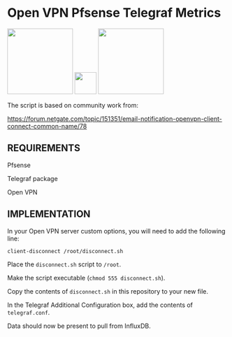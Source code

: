 # Open VPN Pfsense Telegraf Metrics

<img src="https://i.imgur.com/QkrLt8J.png" width="150"> <img src="https://i.imgur.com/BwKT4Rl.png" width="50"> <img src="https://i.imgur.com/LBFSXIz.png" width="150">

The script is based on community work from:

https://forum.netgate.com/topic/151351/email-notification-openvpn-client-connect-common-name/78

## REQUIREMENTS

Pfsense

Telegraf package

Open VPN

## IMPLEMENTATION

In your Open VPN server custom options, you will need to add the following line: 

`client-disconnect /root/disconnect.sh`

Place the `disconnect.sh` script to `/root`.

Make the script executable (`chmod 555 disconnect.sh`).

Copy the contents of `disconnect.sh` in this repository to your new file.

In the Telegraf Additional Configuration box, add the contents of `telegraf.conf`.

Data should now be present to pull from InfluxDB.
